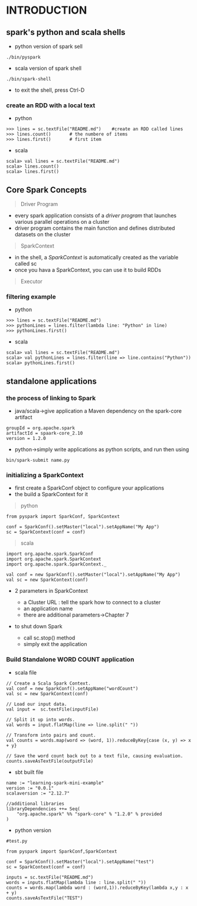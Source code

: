 # INTRODUCTION

## spark's python and scala shells

- python version of spark sell
```
./bin/pyspark
```
- scala version of spark shell
```
./bin/spark-shell
```

- to exit the shell, press Ctrl-D

### create an RDD with a local text

- python
```
>>> lines = sc.textFile("README.md")	#create an RDD called lines
>>> lines.count()		# the numbere of items
>>> lines.first()		# first item
``` 

- scala
```
scala> val lines = sc.textFile("README.md")
scala> lines.count()
scala> lines.first()
```

## Core Spark Concepts

> Driver Program
- every spark application consists of a *driver program* that launches various parallel operations on a cluster
- driver program contains the main function and defines distributed datasets on the cluster

> SparkContext
- in the shell, a *SparkContext* is automatically created as the variable called sc
- once you hava a SparkContext, you can use it to build RDDs

> Executor

### filtering example

- python
```
>>> lines = sc.textFile("README.md")
>>> pythonLines = lines.filter(lambda line: "Python" in line)
>>> pythonLines.first()
```
- scala
```
scala> val lines = sc.textFile("README.md")
scala> val pythonLines = lines.filter(line => line.contains("Python"))
scala> pythonLines.first()
```

## standalone applications

### the process of linking to Spark

- java/scala->give application a Maven dependency on the spark-core artifact
```
groupId = org.apache.spark
artifactId = spaark-core_2.10
version = 1.2.0
```
- python->simply write applications as python scripts, and run then using
```
bin/spark-submit name.py
```

### initializing a SparkContext

- first create a SparkConf object to configure your applications
- the build a SparkContext for it

> python
```
from pyspark import SparkConf, SparkContext

conf = SparkConf().setMaster("local").setAppName("My App")
sc = SparkContext(conf = conf)
```

> scala

```
import org.apache.spark.SparkConf
import org.apache.spark.SparkContext
import org.apache.spark.SparkContext._

val conf = new SparkConf().setMaster("local").setAppName("My App")
val sc = new SparkContext(conf)
```

- 2 parameters in SparkContext
	- a Cluster URL : tell the spark how to connect to a cluster
	- an application name
	- there are additional parameters->Chapter 7

- to shut down Spark
	- call sc.stop() method
	- simply exit the application

### Build Standalone WORD COUNT application

- scala file
```
// Create a Scala Spark Context.
val conf = new SparkConf().setAppName("wordCount")
val sc = new SparkContext(conf)

// Load our input data.
val input =  sc.textFile(inputFile)

// Split it up into words.
val words = input.flatMap(line => line.split(" "))

// Transform into pairs and count.
val counts = words.map(word => (word, 1)).reduceByKey{case (x, y) => x + y}

// Save the word count back out to a text file, causing evaluation.
counts.saveAsTextFile(outputFile)
```

- sbt built file
```
name := "learning-spark-mini-example"
version := "0.0.1"
scalaversion := "2.12.7"

//additional libraries
libraryDependencies ++= Seq(
	"org.apache.spark" %% "spark-core" % "1.2.0" % provided
)
```

- python version
```
#test.py

from pyspark import SparkConf,SparkContext

conf = SparkConf().setMaster("local").setAppName("test")
sc = SparkContext(conf = conf)

inputs = sc.textFile("README.md")
words = inputs.flatMap(lambda line : line.split(" "))
counts = words.map(lambda word : (word,1)).reduceByKey(lambda x,y : x + y)
counts.saveAsTextFile("TEST")
```